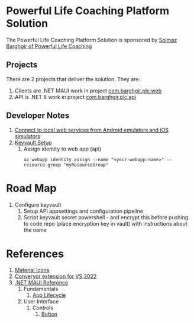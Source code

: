 ﻿# Powerful Life Coaching Platform Solution

The Powerful Life Coaching Platform Solution is sponsored by [Solmaz Barghgir of Powerful Life Coaching](http://barghgir.com/)

## Projects

There are 2 projects that deliver the solution. They are:

1. Clients are .NET MAUI work in project [com.barghgir.plc.web](https://github.com/abcox/com.barghgir.plc/tree/master/com.barghgir.plc.web)
2. API is .NET 6 work in project [com.barghgir.plc.api](https://github.com/abcox/com.barghgir.plc/tree/master/com.barghgir.plc.api)

## Developer Notes

1. [Connect to local web services from Android emulators and iOS simulators](https://learn.microsoft.com/en-us/dotnet/maui/data-cloud/local-web-services?view=net-maui-7.0)
2. [Keyvault Setup](https://learn.microsoft.com/en-us/azure/key-vault/general/tutorial-net-create-vault-azure-web-app)
    1. Assign identity to web app (api)
        ```
        az webapp identity assign --name "<your-webapp-name>" --resource-group "myResourceGroup"
        ```

# Road Map

1. Configure keyvault
    1. Setup API appsettings and configuration pipeline
    2. Script keyvault secret powershell - and encrypt this before pushing to code repo (place encryption key in vault) with instructions about the name



# References

1. [Material Icons](https://github.com/AathifMahir/MauiIcons)
2. [Converyor extension for VS 2022](https://marketplace.visualstudio.com/items?itemName=vs-publisher-1448185.ConveyorbyKeyoti2022&ssr=false#overview)
3. [.NET MAUI Reference](https://learn.microsoft.com/en-us/dotnet/maui/?view=net-maui-7.0)
    1. Fundamentals
        1. [App Lifecycle](https://learn.microsoft.com/en-us/dotnet/maui/fundamentals/app-lifecycle?view=net-maui-7.0)
    2. User Interface
        1. Controls
            1. [Button](https://learn.microsoft.com/en-us/dotnet/maui/user-interface/controls/button?view=net-maui-7.0)